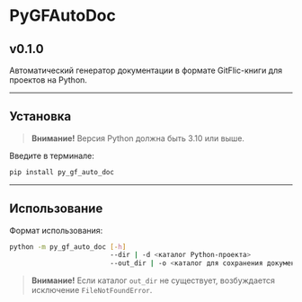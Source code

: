 # PyGFAutoDoc
## v0.1.0

Автоматический генератор документации
в формате GitFlic-книги для проектов на Python.

---

## Установка

> **Внимание!** Версия Python должна быть 3.10 или выше.

Введите в терминале:

```sh
pip install py_gf_auto_doc
```

---

## Использование

Формат использования:

```sh
python -m py_gf_auto_doc [-h]
                         --dir | -d <каталог Python-проекта>
                         --out_dir | -o <каталог для сохранения документации>
```

> **Внимание!** Если каталог `out_dir` не существует,
> возбуждается исключение `FileNotFoundError`.
